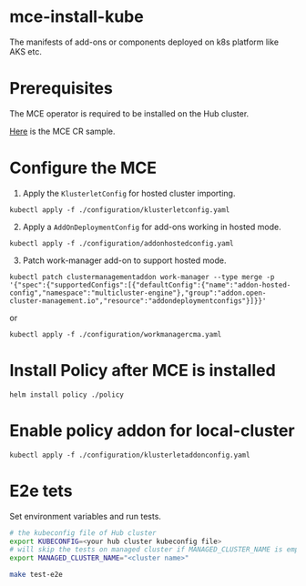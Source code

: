 # mce-install-kube
The manifests of add-ons or components deployed on k8s platform like AKS etc.

# Prerequisites

The MCE operator is required to be installed on the Hub cluster. 

[Here](configuration/multiclusterengine.yaml) is the MCE CR sample.

# Configure the MCE 

1. Apply the `KlusterletConfig` for hosted cluster importing.

```
kubectl apply -f ./configuration/klusterletconfig.yaml
```

2. Apply a `AddOnDeploymentConfig` for add-ons working in hosted mode.

```
kubectl apply -f ./configuration/addonhostedconfig.yaml
```

3. Patch work-manager add-on to support hosted mode.
   
```
kubectl patch clustermanagementaddon work-manager --type merge -p '{"spec":{"supportedConfigs":[{"defaultConfig":{"name":"addon-hosted-config","namespace":"multicluster-engine"},"group":"addon.open-cluster-management.io","resource":"addondeploymentconfigs"}]}}'
```
or

```
kubectl apply -f ./configuration/workmanagercma.yaml
```
# Install Policy after MCE is installed

```
helm install policy ./policy
```

# Enable policy addon for local-cluster

```
kubectl apply -f ./configuration/klusterletaddonconfig.yaml
```

# E2e tets

Set environment variables and run tests.

```bash
# the kubeconfig file of Hub cluster
export KUBECONFIG=<your hub cluster kubeconfig file>
# will skip the tests on managed cluster if MANAGED_CLUSTER_NAME is empty.
export MANAGED_CLUSTER_NAME="<cluster name>"

make test-e2e
```
